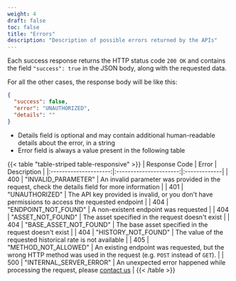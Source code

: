 ```yaml
---
weight: 4
draft: false
toc: false
title: "Errors"
description: "Description of possible errors returned by the APIs"
---
```


Each success response returns the HTTP status code `200 OK` and contains the field
`"success": true` in the JSON body, along with the requested data.

For all the other cases, the response body will be like this:
```json
{
  "success": false,
  "error": "UNAUTHORIZED",
  "details": ""
}
```

- Details field is optional and may contain additional human-readable details about the error, in a string
- Error field is always a value present in the following table

{{< table "table-striped table-responsive" >}}
|      Response Code    |   Error                |  Description |
|:---------------------:|:----------------------:|:-------------|
| 400                   | "INVALID_PARAMETER"    | An invalid parameter was provided in the request, check the details field for more information |
| 401                   | "UNAUTHORIZED"         | The API key provided is invalid, or you don't have permissions to access the requested endpoint |
| 404                   | "ENDPOINT_NOT_FOUND"   | A non-existent endpoint was requested |
| 404                   | "ASSET_NOT_FOUND"      | The asset specified in the request doesn't exist |
| 404                   | "BASE_ASSET_NOT_FOUND" | The base asset specified in the request doesn't exist |
| 404                   | "HISTORY_NOT_FOUND"    | The value of the requested historical rate is not available |
| 405                   | "METHOD_NOT_ALLOWED"   | An existing endpoint was requested, but the wrong HTTP method was used in the request (e.g. `POST` instead of `GET`). |
| 500                   | "INTERNAL_SERVER_ERROR" | An unexpected error happened while processing the request, please [contact us](/docs/support) |
{{< /table >}}
